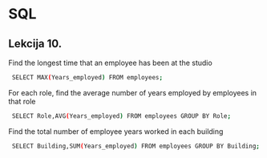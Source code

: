 
# SQL




## Lekcija 10.

Find the longest time that an employee has been at the studio

```bash
 SELECT MAX(Years_employed) FROM employees;
```

For each role, find the average number of years employed by employees in that role 
```bash
 SELECT Role,AVG(Years_employed) FROM employees GROUP BY Role;
```

Find the total number of employee years worked in each building 

```bash
 SELECT Building,SUM(Years_employed) FROM employees GROUP BY Building;
```




